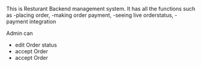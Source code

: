 This is Resturant Backend management system. 
It has all the functions such as
 -placing order,
-making order payment,
-seeing live orderstatus,
-payment integration

Admin can 
- edit Order status 
- accept Order
- accept Order 
